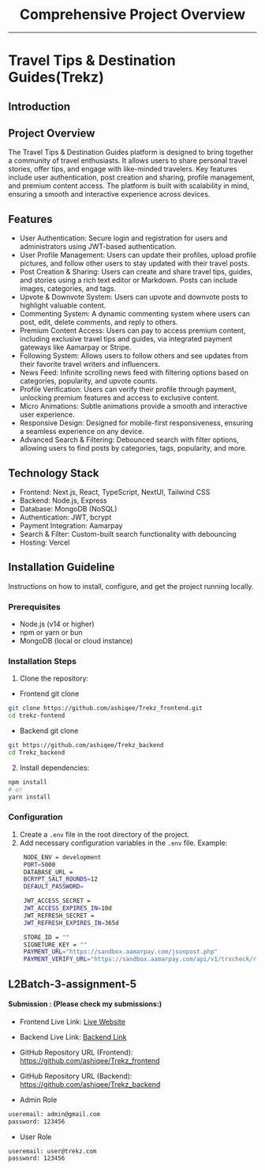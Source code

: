 
<div align="center">
  <h1>Comprehensive Project Overview</h1>
</div>

---

# Travel Tips & Destination Guides(Trekz)
 
## Introduction

## Project Overview
The Travel Tips & Destination Guides platform is designed to bring together a community of travel enthusiasts. It allows users to share personal travel stories, offer tips, and engage with like-minded travelers. Key features include user authentication, post creation and sharing, profile management, and premium content access. The platform is built with scalability in mind, ensuring a smooth and interactive experience across devices.

## Features
- User Authentication: Secure login and registration for users and administrators using JWT-based authentication.
- User Profile Management: Users can update their profiles, upload profile pictures, and follow other users to stay updated with their travel posts.
- Post Creation & Sharing: Users can create and share travel tips, guides, and stories using a rich text editor or Markdown. Posts can include images, categories, and tags.
- Upvote & Downvote System: Users can upvote and downvote posts to highlight valuable content.
- Commenting System: A dynamic commenting system where users can post, edit, delete comments, and reply to others.
- Premium Content Access: Users can pay to access premium content, including exclusive travel tips and guides, via integrated payment gateways like Aamarpay or Stripe.
- Following System: Allows users to follow others and see updates from their favorite travel writers and influencers.
- News Feed: Infinite scrolling news feed with filtering options based on categories, popularity, and upvote counts.
- Profile Verification: Users can verify their profile through payment, unlocking premium features and access to exclusive content.
- Micro Animations: Subtle animations provide a smooth and interactive user experience.
- Responsive Design: Designed for mobile-first responsiveness, ensuring a seamless experience on any device.
- Advanced Search & Filtering: Debounced search with filter options, allowing users to find posts by categories, tags, popularity, and more.

## Technology Stack

- Frontend: Next.js, React, TypeScript, NextUI, Tailwind CSS
- Backend: Node.js, Express
- Database: MongoDB (NoSQL)
- Authentication: JWT, bcrypt
- Payment Integration: Aamarpay
- Search & Filter: Custom-built search functionality with debouncing
- Hosting: Vercel

## Installation Guideline

Instructions on how to install, configure, and get the project running locally.

### Prerequisites

- Node.js (v14 or higher)
- npm or yarn or bun
- MongoDB (local or cloud instance)

### Installation Steps

1. Clone the repository:

- Frontend git clone
```bash
git clone https://github.com/ashiqee/Trekz_frontend.git
cd trekz-fontend
```
- Backend git clone
```bash
git https://github.com/ashiqee/Trekz_backend
cd Trekz_backend
```
2. Install dependencies:
```bash
npm install
# or
yarn install

```


### Configuration

1. Create a `.env` file in the root directory of the project.
2. Add necessary configuration variables in the `.env` file.
   Example:
   ```bash
    NODE_ENV = development
    PORT=5000
    DATABASE_URL = 
    BCRYPT_SALT_ROUNDS=12
    DEFAULT_PASSWORD=

    JWT_ACCESS_SECRET =
    JWT_ACCESS_EXPIRES_IN=10d
    JWT_REFRESH_SECRET =
    JWT_REFRESH_EXPIRES_IN=365d

    STORE_ID = ""
    SIGNETURE_KEY = ""
    PAYMENT_URL="https://sandbox.aamarpay.com/jsonpost.php"
    PAYMENT_VERIFY_URL="https://sandbox.aamarpay.com/api/v1/trxcheck/request.php"
   ```


## L2Batch-3-assignment-5
#### Submission : (Please check my submissions:)


- Frontend Live Link: [Live Website](https://trekz.vercel.app)
- Backend Live Link: [Backend Link](https://travel-tips-backend-wheat.vercel.app)
- GitHub Repository URL (Frontend): https://github.com/ashiqee/Trekz_frontend
- GitHub Repository URL (Backend): https://github.com/ashiqee/Trekz_backend


- Admin Role
```bash
useremail: admin@gmail.com  
password: 123456
```
- User Role
```bash
useremail: user@trekz.com  
password: 123456
```
